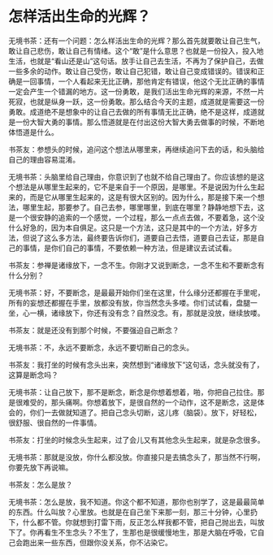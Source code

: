 # 怎样活出生命的光辉？

无境书茶：还有一个问题：怎么样活出生命的光辉？那么首先就要敢让自己生气，敢让自己悲伤，敢让自己有情绪。这个“敢”是什么意思？也就是一份投入，投入地生活，也就是“看山还是山”这句话。放手让自己去生活，不再为了保护自己，去做一些多余的动作。敢让自己受伤，敢让自己犯错，敢让自己变成错误的。错误和正确是一回事情，一个人看起来无比正确，那他肯定有错误，他这个无比正确的事情一定会产生一个错漏的地方。这一份勇敢，是我们活出生命光辉的来源，不然一片死寂，也就是纵身一跃，这一份勇敢。那么结合今天的主题，成道就是需要这一份勇敢。成道绝不是想象中的让自己去做的所有事情无比正确，绝不是这样，成道就是一份大智大勇的事情。那么悟道就是在付出这份大智大勇去做事的时候，不断地体悟道是什么。

书茶友：参想头的时候，追问这个想法从哪里来，再继续追问下去的话，和头脑给自己的理由容易混淆。

无境书茶：头脑里给自己理由，你意识到了也就不给自己理由了。你应该想的是这个想法是从哪里生起来的，它不是来自于一个原因，是哪里。不是说因为什么生起来的，而是它从哪里生起来的，这是有很大区别的。因为什么，那是接下来一个想法，哪里生起，那要参了。自己去参，哪里哪里，到底在哪里？静静地想下去，这是一个很安静的追索的一个感觉，一个过程，那么一点点去做，不要着急，这个没什么好急的，因为本自俱足。这只是一个方法，这只是其中的一个方法，好多方法，但说了这么多方法，最终要告诉你们，道要自己去悟，道要自己去证，那是自己的事情，是你们自己的事情，不要依赖一种方法，但是建议去试试看。

书茶友：参禅是诸缘放下，一念不生。你刚才又说到断念，一念不生和不要断念有什么分别？

无境书茶：好，不要断念，是最最开始你们坐在这里，什么缘分还都握在手里呢，所有的妄想还都握在手里，放都没有放，你当然念头多喽。你们试试看，盘腿一坐，心一横，诸缘放下，你还有没有念？自然没念。有，那就是没放，继续放喽。

书茶友：就是还没有到那个时候，不要强迫自己断念？

无境书茶：不，永远不要断念，永远不要切断自己的念头。

书茶友：我打坐的时候有念头出来，突然想到“诸缘放下”这句话，念头就没有了，这算是断念吗？

无境书茶：让自己放下，那不是断念，断念是你想着想着，啪，你把自己拉住。那是很难受的，那头痛啊。你想着放下，是很自然的一个动作，这不是断念，这是体会的，你们一去做就知道了。把自己念头切断，这儿疼（脑袋）。放下，好轻松，很舒服、很自然的一件事情。

书茶友：打坐的时候念头生起来，过了会儿又有其他念头生起来，就是杂念很多。

无境书茶：那就是没放，你什么都没放。你直接只是去搞念头了，那当然不行啊，你要先放下再说嘛。

书茶友：怎么是放？

无境书茶：怎么是放，我不知道。你这个都不知道，那你也别学了，这是最最简单的东西。什么叫放？心里放。也就是在自己坐下来那一刻，那三十分钟，心里扔下，什么都不管。你就想到打雷下雨，反正怎么样我都不管，把自己抛出去，叫放下了。你再看生不生念头？不生了，生那也是很缓慢地生，那是大脑在呼吸，它自己会跑出来一些东西，但跟你没关系，你不沾染它。

